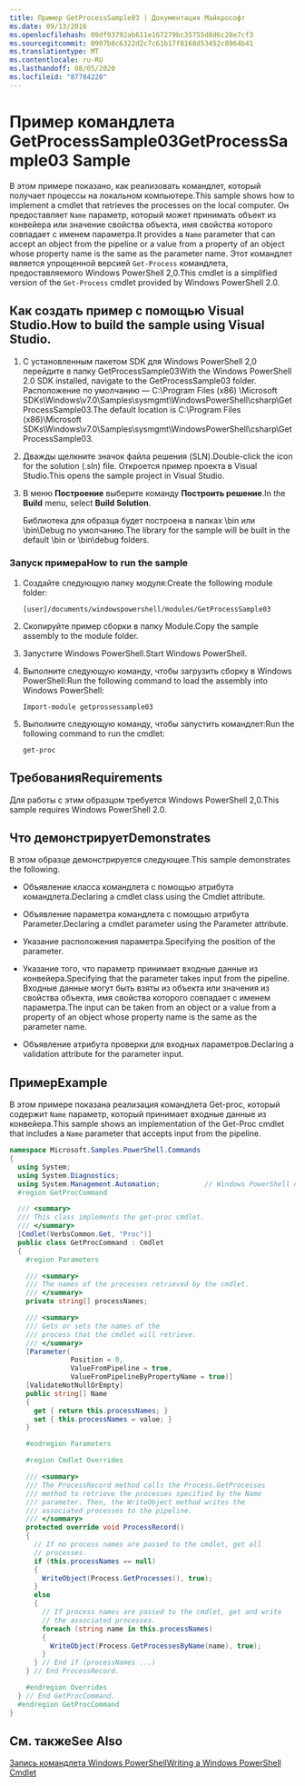 ```yaml
---
title: Пример GetProcessSample03 | Документация Майкрософт
ms.date: 09/13/2016
ms.openlocfilehash: 09df93792ab611e167279bc35755d8d6c28e7cf3
ms.sourcegitcommit: 0907b8c6322d2c7c61b17f8168d53452c8964b41
ms.translationtype: MT
ms.contentlocale: ru-RU
ms.lasthandoff: 08/05/2020
ms.locfileid: "87784220"
---
```

# <a name="getprocesssample03-sample"></a><span data-ttu-id="fb90e-102">Пример командлета GetProcessSample03</span><span class="sxs-lookup"><span data-stu-id="fb90e-102">GetProcessSample03 Sample</span></span>

<span data-ttu-id="fb90e-103">В этом примере показано, как реализовать командлет, который получает процессы на локальном компьютере.</span><span class="sxs-lookup"><span data-stu-id="fb90e-103">This sample shows how to implement a cmdlet that retrieves the processes on the local computer.</span></span> <span data-ttu-id="fb90e-104">Он предоставляет `Name` параметр, который может принимать объект из конвейера или значение свойства объекта, имя свойства которого совпадает с именем параметра.</span><span class="sxs-lookup"><span data-stu-id="fb90e-104">It provides a `Name` parameter that can accept an object from the pipeline or a value from a property of an object whose property name is the same as the parameter name.</span></span> <span data-ttu-id="fb90e-105">Этот командлет является упрощенной версией `Get-Process` командлета, предоставляемого Windows PowerShell 2,0.</span><span class="sxs-lookup"><span data-stu-id="fb90e-105">This cmdlet is a simplified version of the `Get-Process` cmdlet provided by Windows PowerShell 2.0.</span></span>

## <a name="how-to-build-the-sample-using-visual-studio"></a><span data-ttu-id="fb90e-106">Как создать пример с помощью Visual Studio.</span><span class="sxs-lookup"><span data-stu-id="fb90e-106">How to build the sample using Visual Studio.</span></span>

1. <span data-ttu-id="fb90e-107">С установленным пакетом SDK для Windows PowerShell 2,0 перейдите в папку GetProcessSample03</span><span class="sxs-lookup"><span data-stu-id="fb90e-107">With the Windows PowerShell 2.0 SDK installed, navigate to the GetProcessSample03 folder.</span></span> <span data-ttu-id="fb90e-108">Расположение по умолчанию — C:\Program Files (x86) \Microsoft SDKs\Windows\v7.0\Samples\sysmgmt\WindowsPowerShell\csharp\GetProcessSample03.</span><span class="sxs-lookup"><span data-stu-id="fb90e-108">The default location is C:\Program Files (x86)\Microsoft SDKs\Windows\v7.0\Samples\sysmgmt\WindowsPowerShell\csharp\GetProcessSample03.</span></span>

2. <span data-ttu-id="fb90e-109">Дважды щелкните значок файла решения (SLN).</span><span class="sxs-lookup"><span data-stu-id="fb90e-109">Double-click the icon for the solution (.sln) file.</span></span> <span data-ttu-id="fb90e-110">Откроется пример проекта в Visual Studio.</span><span class="sxs-lookup"><span data-stu-id="fb90e-110">This opens the sample project in Visual Studio.</span></span>

3. <span data-ttu-id="fb90e-111">В меню **Построение** выберите команду **Построить решение**.</span><span class="sxs-lookup"><span data-stu-id="fb90e-111">In the **Build** menu, select **Build Solution**.</span></span>

    <span data-ttu-id="fb90e-112">Библиотека для образца будет построена в папках \bin или \bin\Debug по умолчанию.</span><span class="sxs-lookup"><span data-stu-id="fb90e-112">The library for the sample will be built in the default \bin or \bin\debug folders.</span></span>

### <a name="how-to-run-the-sample"></a><span data-ttu-id="fb90e-113">Запуск примера</span><span class="sxs-lookup"><span data-stu-id="fb90e-113">How to run the sample</span></span>

1. <span data-ttu-id="fb90e-114">Создайте следующую папку модуля:</span><span class="sxs-lookup"><span data-stu-id="fb90e-114">Create the following module folder:</span></span>

    `[user]/documents/windowspowershell/modules/GetProcessSample03`

2. <span data-ttu-id="fb90e-115">Скопируйте пример сборки в папку Module.</span><span class="sxs-lookup"><span data-stu-id="fb90e-115">Copy the sample assembly to the module folder.</span></span>

3. <span data-ttu-id="fb90e-116">Запустите Windows PowerShell.</span><span class="sxs-lookup"><span data-stu-id="fb90e-116">Start Windows PowerShell.</span></span>

4. <span data-ttu-id="fb90e-117">Выполните следующую команду, чтобы загрузить сборку в Windows PowerShell:</span><span class="sxs-lookup"><span data-stu-id="fb90e-117">Run the following command to load the assembly into Windows PowerShell:</span></span>

    `Import-module getprossessample03`

5. <span data-ttu-id="fb90e-118">Выполните следующую команду, чтобы запустить командлет:</span><span class="sxs-lookup"><span data-stu-id="fb90e-118">Run the following command to run the cmdlet:</span></span>

    `get-proc`

## <a name="requirements"></a><span data-ttu-id="fb90e-119">Требования</span><span class="sxs-lookup"><span data-stu-id="fb90e-119">Requirements</span></span>

<span data-ttu-id="fb90e-120">Для работы с этим образцом требуется Windows PowerShell 2,0.</span><span class="sxs-lookup"><span data-stu-id="fb90e-120">This sample requires Windows PowerShell 2.0.</span></span>

## <a name="demonstrates"></a><span data-ttu-id="fb90e-121">Что демонстрирует</span><span class="sxs-lookup"><span data-stu-id="fb90e-121">Demonstrates</span></span>

<span data-ttu-id="fb90e-122">В этом образце демонстрируется следующее.</span><span class="sxs-lookup"><span data-stu-id="fb90e-122">This sample demonstrates the following.</span></span>

- <span data-ttu-id="fb90e-123">Объявление класса командлета с помощью атрибута командлета.</span><span class="sxs-lookup"><span data-stu-id="fb90e-123">Declaring a cmdlet class using the Cmdlet attribute.</span></span>

- <span data-ttu-id="fb90e-124">Объявление параметра командлета с помощью атрибута Parameter.</span><span class="sxs-lookup"><span data-stu-id="fb90e-124">Declaring a cmdlet parameter using the Parameter attribute.</span></span>

- <span data-ttu-id="fb90e-125">Указание расположения параметра.</span><span class="sxs-lookup"><span data-stu-id="fb90e-125">Specifying the position of the parameter.</span></span>

- <span data-ttu-id="fb90e-126">Указание того, что параметр принимает входные данные из конвейера.</span><span class="sxs-lookup"><span data-stu-id="fb90e-126">Specifying that the parameter takes input from the pipeline.</span></span> <span data-ttu-id="fb90e-127">Входные данные могут быть взяты из объекта или значения из свойства объекта, имя свойства которого совпадает с именем параметра.</span><span class="sxs-lookup"><span data-stu-id="fb90e-127">The input can be taken from an object or a value from a property of an object whose property name is the same as the parameter name.</span></span>

- <span data-ttu-id="fb90e-128">Объявление атрибута проверки для входных параметров.</span><span class="sxs-lookup"><span data-stu-id="fb90e-128">Declaring a validation attribute for the parameter input.</span></span>

## <a name="example"></a><span data-ttu-id="fb90e-129">Пример</span><span class="sxs-lookup"><span data-stu-id="fb90e-129">Example</span></span>

<span data-ttu-id="fb90e-130">В этом примере показана реализация командлета Get-proc, который содержит `Name` параметр, который принимает входные данные из конвейера.</span><span class="sxs-lookup"><span data-stu-id="fb90e-130">This sample shows an implementation of the Get-Proc cmdlet that includes a `Name` parameter that accepts input from the pipeline.</span></span>

```csharp
namespace Microsoft.Samples.PowerShell.Commands
{
  using System;
  using System.Diagnostics;
  using System.Management.Automation;           // Windows PowerShell namespace
  #region GetProcCommand

  /// <summary>
  /// This class implements the get-proc cmdlet.
  /// </summary>
  [Cmdlet(VerbsCommon.Get, "Proc")]
  public class GetProcCommand : Cmdlet
  {
    #region Parameters

    /// <summary>
    /// The names of the processes retrieved by the cmdlet.
    /// </summary>
    private string[] processNames;

    /// <summary>
    /// Gets or sets the names of the
    /// process that the cmdlet will retrieve.
    /// </summary>
    [Parameter(
               Position = 0,
               ValueFromPipeline = true,
               ValueFromPipelineByPropertyName = true)]
    [ValidateNotNullOrEmpty]
    public string[] Name
    {
      get { return this.processNames; }
      set { this.processNames = value; }
    }

    #endregion Parameters

    #region Cmdlet Overrides

    /// <summary>
    /// The ProcessRecord method calls the Process.GetProcesses
    /// method to retrieve the processes specified by the Name
    /// parameter. Then, the WriteObject method writes the
    /// associated processes to the pipeline.
    /// </summary>
    protected override void ProcessRecord()
    {
      // If no process names are passed to the cmdlet, get all
      // processes.
      if (this.processNames == null)
      {
        WriteObject(Process.GetProcesses(), true);
      }
      else
      {
        // If process names are passed to the cmdlet, get and write
        // the associated processes.
        foreach (string name in this.processNames)
        {
          WriteObject(Process.GetProcessesByName(name), true);
        }
      } // End if (processNames ...)
    } // End ProcessRecord.

    #endregion Overrides
  } // End GetProcCommand.
  #endregion GetProcCommand
}
```

## <a name="see-also"></a><span data-ttu-id="fb90e-131">См. также</span><span class="sxs-lookup"><span data-stu-id="fb90e-131">See Also</span></span>

[<span data-ttu-id="fb90e-132">Запись командлета Windows PowerShell</span><span class="sxs-lookup"><span data-stu-id="fb90e-132">Writing a Windows PowerShell Cmdlet</span></span>](./writing-a-windows-powershell-cmdlet.md)
